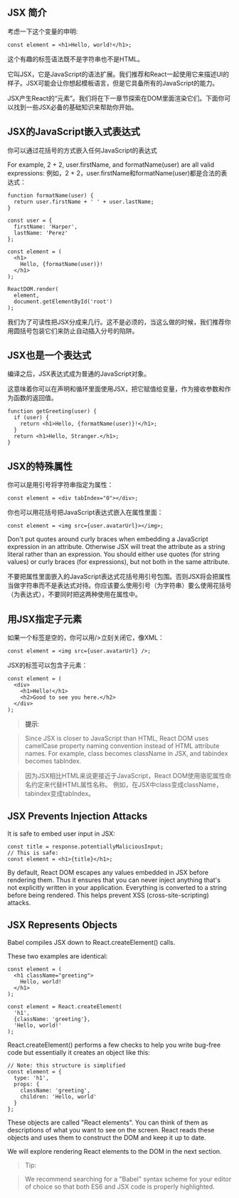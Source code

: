 ## JSX 简介

考虑一下这个变量的申明:

```
const element = <h1>Hello, world!</h1>;
```

这个有趣的标签语法既不是字符串也不是HTML。

它叫JSX，它是JavaScript的语法扩展。我们推荐和React一起使用它来描述UI的样子。JSX可能会让你想起模板语言，但是它具备所有的JavaScript的能力。

JSX产生React的“元素”。我们将在下一章节探索在DOM里面渲染它们。下面你可以找到一些JSX必备的基础知识来帮助你开始。

## JSX的JavaScript嵌入式表达式

你可以通过花括号的方式嵌入任何JavaScript的表达式

For example, 2 + 2, user.firstName, and formatName(user) are all valid expressions:
例如，2 + 2，user.firstName和formatName(user)都是合法的表达式：

```
function formatName(user) {
  return user.firstName + ' ' + user.lastName;
}

const user = {
  firstName: 'Harper',
  lastName: 'Perez'
};

const element = (
  <h1>
    Hello, {formatName(user)}!
  </h1>
);

ReactDOM.render(
  element,
  document.getElementById('root')
);
```

我们为了可读性把JSX分成来几行。这不是必须的，当这么做的时候，我们推荐你用圆括号包装它们来防止自动插入分号的陷阱。

## JSX也是一个表达式

编译之后，JSX表达式成为普通的JavaScript对象。

这意味着你可以在声明和循环里面使用JSX，把它赋值给变量，作为接收参数和作为函数的返回值。

```
function getGreeting(user) {
  if (user) {
    return <h1>Hello, {formatName(user)}!</h1>;
  }
  return <h1>Hello, Stranger.</h1>;
}
```

## JSX的特殊属性

你可以是用引号将字符串指定为属性：

```
const element = <div tabIndex="0"></div>;
```

你也可以用花括号把JavaScript表达式嵌入在属性里面：

```
const element = <img src={user.avatarUrl}></img>;
```

Don't put quotes around curly braces when embedding a JavaScript expression in an attribute. Otherwise JSX will treat the attribute as a string literal rather than an expression. You should either use quotes (for string values) or curly braces (for expressions), but not both in the same attribute.

不要把属性里面嵌入的JavaScript表达式花括号用引号包围。否则JSX将会把属性当做字符串而不是表达式对待。你应该要么使用引号（为字符串）要么使用花括号（为表达式），不要同时把这两种使用在属性中。

## 用JSX指定子元素

如果一个标签是空的，你可以用/>立刻关闭它，像XML：

```
const element = <img src={user.avatarUrl} />;
```

JSX的标签可以包含子元素：

```
const element = (
  <div>
    <h1>Hello!</h1>
    <h2>Good to see you here.</h2>
  </div>
);
```

> __提示__:

> Since JSX is closer to JavaScript than HTML, React DOM uses camelCase property naming convention instead of HTML attribute names.
For example, class becomes className in JSX, and tabindex becomes tabIndex.

> 因为JSX相比HTML来说更接近于JavaScript，React DOM使用骆驼属性命名约定来代替HTML属性名称。
例如，在JSX中class变成className，tabindex变成tabIndex。

## JSX Prevents Injection Attacks

It is safe to embed user input in JSX:

```
const title = response.potentiallyMaliciousInput;
// This is safe:
const element = <h1>{title}</h1>;
```

By default, React DOM escapes any values embedded in JSX before rendering them. Thus it ensures that you can never inject anything that's not explicitly written in your application. Everything is converted to a string before being rendered. This helps prevent XSS (cross-site-scripting) attacks.

## JSX Represents Objects

Babel compiles JSX down to React.createElement() calls.

These two examples are identical:

```
const element = (
  <h1 className="greeting">
    Hello, world!
  </h1>
);
```

```
const element = React.createElement(
  'h1',
  {className: 'greeting'},
  'Hello, world!'
);
```

React.createElement() performs a few checks to help you write bug-free code but essentially it creates an object like this:

```
// Note: this structure is simplified
const element = {
  type: 'h1',
  props: {
    className: 'greeting',
    children: 'Hello, world'
  }
};
```

These objects are called "React elements". You can think of them as descriptions of what you want to see on the screen. React reads these objects and uses them to construct the DOM and keep it up to date.

We will explore rendering React elements to the DOM in the next section.

> Tip:

> We recommend searching for a "Babel" syntax scheme for your editor of choice so that both ES6 and JSX code is properly highlighted.